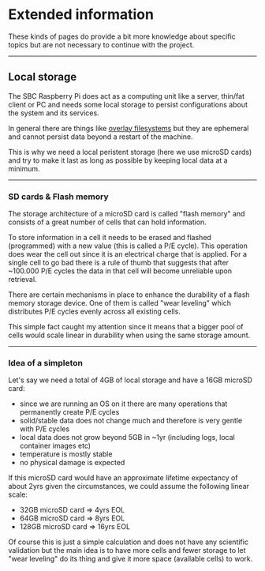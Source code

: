 # Extended information

These kinds of pages do provide a bit more knowledge about specific topics but are not necessary to continue with the project.

<hr>

## Local storage

The SBC Raspberry Pi does act as a computing unit like a server, thin/fat client or PC and needs some local storage to persist configurations about the system and its services.

In general there are things like [overlay filesystems](https://www.kernel.org/doc/html/latest/filesystems/overlayfs.html) but they are ephemeral and cannot persist data beyond a restart of the machine.

This is why we need a local peristent storage (here we use microSD cards) and try to make it last as long as possible by keeping local data at a minimum.

<hr>

### SD cards & Flash memory

The storage architecture of a microSD card is called "flash memory" and consists of a great number of cells that can hold information.

To store information in a cell it needs to be erased and flashed (programmed) with a new value (this is called a P/E cycle). This operation does wear the cell out since it is an electrical charge that is applied. For a single cell to go bad there is a rule of thumb that suggests that after ~100.000 P/E cycles the data in that cell will become unreliable upon retrieval.

There are certain mechanisms in place to enhance the durability of a flash memory storage device. One of them is called "wear leveling" which distributes P/E cycles evenly across all existing cells.

This simple fact caught my attention since it means that a bigger pool of cells would scale linear in durability when using the same storage amount.

<hr>

### Idea of a simpleton

Let's say we need a total of 4GB of local storage and have a 16GB microSD card:

- since we are running an OS on it there are many operations that permanently create P/E cycles
- solid/stable data does not change much and therefore is very gentle with P/E cycles
- local data does not grow beyond 5GB in ~1yr (including logs, local container images etc)
- temperature is mostly stable
- no physical damage is expected

If this microSD card would have an approximate lifetime expectancy of about 2yrs given the circumstances, we could assume the following linear scale:

- 32GB microSD card => 4yrs EOL
- 64GB microSD card => 8yrs EOL
- 128GB microSD card => 16yrs EOL

Of course this is just a simple calculation and does not have any scientific validation but the main idea is to have more cells and fewer storage to let "wear leveling" do its thing and give it more space (available cells) to work.



